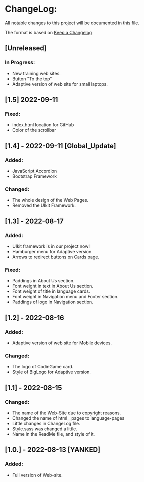 # ChangeLog:
All notable changes to this project will be documented in this file.

The format is based on [Keep a Changelog](https://keepachangelog.com/en/1.0.0/)

## [Unreleased]
### In Progress:
- New training web sites.
- Button "To the top"
- Adaptive version of web site for small laptops.

## [1.5] 2022-09-11
### Fixed: 
- index.html location for GitHub
- Color of the scrollbar

## [1.4] - 2022-09-11 [Global_Update]
### Added:
- JavaScript Accordion
- Bootstrap Framework
### Changed:
- The whole design of the Web Pages.
- Removed the UIkit Framework.

## [1.3] - 2022-08-17
### Added:
- UIkit framework is in our project now!
- Hamburger menu for Adaptive version.
- Arrows to redirect buttons on Cards page.
### Fixed:
- Paddings in About Us section.
- Font weight in text in About Us section.
- Font weight of title in language cards.
- Font weight in Navigation menu and Footer section.
- Paddings of logo in Navigation section.

## [1.2] - 2022-08-16
### Added:
- Adaptive version of web site for Mobile devices.
### Changed:
- The logo of CodinGame card.
- Style of BigLogo for Adaptive version.

## [1.1] - 2022-08-15
### Changed:
- The name of the Web-Site due to copyright reasons.
- Changed the name of html__pages to language-pages
- Little changes in ChangeLog file.
- Style.sass was changed a little.
- Name in the ReadMe file, and style of it.


## [1.0.] - 2022-08-13 [YANKED]
### Added: 
- Full version of Web-site.
